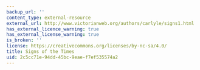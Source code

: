 ```yaml
---
backup_url: ''
content_type: external-resource
external_url: http://www.victorianweb.org/authors/carlyle/signs1.html
has_external_licence_warning: true
has_external_license_warning: true
is_broken: ''
license: https://creativecommons.org/licenses/by-nc-sa/4.0/
title: Signs of the Times
uid: 2c5cc71e-94dd-45bc-9eae-f7ef535574a2
---
```

